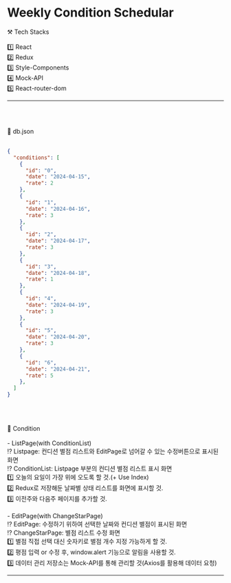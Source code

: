 # Weekly Condition Schedular

⚒️ Tech Stacks</br></br>
1️⃣ React</br>
2️⃣ Redux</br>
3️⃣ Style-Components</br>
4️⃣ Mock-API</br>
5️⃣ React-router-dom</br><hr>
</br></br>

📄 db.json</br></br>

```json
{
  "conditions": [
    {
      "id": "0",
      "date": "2024-04-15",
      "rate": 2
    },
    {
      "id": "1",
      "date": "2024-04-16",
      "rate": 3
    },
    {
      "id": "2",
      "date": "2024-04-17",
      "rate": 3
    },
    {
      "id": "3",
      "date": "2024-04-18",
      "rate": 1
    },
    {
      "id": "4",
      "date": "2024-04-19",
      "rate": 3
    },
    {
      "id": "5",
      "date": "2024-04-20",
      "rate": 3
    },
    {
      "id": "6",
      "date": "2024-04-21",
      "rate": 5
    },
  ]
}
```
</br></br>
</hr>📄 Condition</br></br>
- ListPage(with ConditionList)</br>
⁉️ Listpage: 컨디션 별점 리스트와 EditPage로 넘어갈 수 있는 수정버튼으로 표시된 화면</br>
⁉️ ConditionList: Listpage 부분의 컨디션 별점 리스트 표시 화면</br>
1️⃣ 오늘의 요일이 가장 위에 오도록 할 것.(+ Use Index)</br>
2️⃣ Redux로 저장해둔 날짜별 상태 리스트를 화면에 표시할 것.</br>
3️⃣ 이전주와 다음주 페이지를 추가할 것.</br></br>
- EditPage(with ChangeStarPage)</br>
⁉️ EditPage: 수정하기 위하여 선택한 날짜와 컨디션 별점이 표시된 화면</br>
⁉️ ChangeStarPage: 별점 리스트 수정 화면</br>
1️⃣ 별점 직접 선택 대신 숫자키로 별점 개수 지정 가능하게 할 것.</br>
2️⃣ 평점 입력 or 수정 후, window.alert 기능으로 알림을 사용할 것.</br>
3️⃣ 데이터 관리 저장소는 Mock-API를 통해 관리할 것(Axios를 활용해 데이터 요청)</br><hr/>
</br></br>

